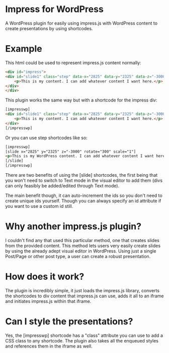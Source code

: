 # Impress for WordPress
A WordPress plugin for easily using impress.js with WordPress content to create presentations by using shortcodes.

# Example
This html could be used to represent impress.js content normally:
```html
<div id="impress">
<div id="slide1" class="step" data-x="2825" data-y="2325" data-z="-3000" data-rotate="300" data-scale="1">
    <p>This is my content. I can add whatever content I want here.</p>
</div>
</div>
```

This plugin works the same way but with a shortcode for the impress div:
```html
[impresswp]
<div id="slide1" class="step" data-x="2825" data-y="2325" data-z="-3000" data-rotate="300" data-scale="1">
    <p>This is my content. I can add whatever content I want here.</p>
</div>
[/impresswp]
```

Or you can use step shortcodes like so:
```html
[impresswp]
[slide x="2825" y="2325" z="-3000" rotate="300" scale="1"]
<p>This is my WordPress content. I can add whatever content I want here.</p>
[/slide]
[/impresswp]
```

There are two benefits of using the [slide] shortcodes, the first being that you won't need to switch to Text mode in the visual editor to add them (divs can only feasibly be added/edited through Text mode).

The main benefit though, it can auto-increment the ids so you don't need to create unique ids yourself. Though you can always specify an id attribute if you want to use a custom id still.

# Why another impress.js plugin?
I couldn't find any that used this particular method, one that creates slides from the provided content. This method lets users very easily create slides by using the already adept visual editor in WordPress. Using just a single Post/Page or other post type, a user can create a robust presentation.

# How does it work?
The plugin is incredibly simple, it just loads the impress.js library, converts the shortcodes to div content that impress.js can use, adds it all to an iframe and initiates impress.js within that iframe.

# Can I style the presentations?

Yes, the [impresswp] shortcode has a "class" attribute you can use to add a CSS class to any shortcode. The plugin also takes all the enqueued styles and references them in the iframe as well.